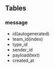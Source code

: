 ## Tables

### message
  - id(autogenerated)
  - team_id(index)
  - type_id
  - sender_id
  - payload(text)
  - created_at